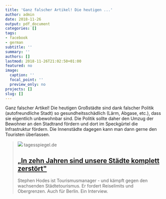 ```yaml
---
title: 'Ganz falscher Artikel! Die heutigen ...'
author: admin
date: 2018-11-26
output: pdf_document
categories: []
tags:
- facebook
- german
subtitle: ''
summary: ''
authors: []
lastmod: 2018-11-26T21:02:50+01:00
featured: no
image:
  caption: ''
  focal_point: ''
  preview_only: no
projects: []
slug: []
---
```

Ganz falscher Artikel! Die heutigen Großstädte sind dank falscher Politik (autofreundliche Stadt) so gesundheitsschädlich (Lärm, Abgase, etc.), dass sie eigentlich unbewohnbar sind. Die Politik sollte daher den Umzug der Bewohner an den Stadtrand fördern und dort im Speckgürtel die Infrastruktur fördern. Die Innenstädte dagegen kann man dann gerne den Touristen überlassen.
> [![](https://www.tagesspiegel.de/images/imago83881703h/23650988/2-format530.jpg)](https://www.tagesspiegel.de/weltspiegel/sonntag/tourismusmanager-warnt-vor-overtourism-in-zehn-jahren-sind-unsere-staedte-komplett-zerstoert/23647312-all.html)
> tagesspiegel.de
> ## [„In zehn Jahren sind unsere Städte komplett zerstört"](https://www.tagesspiegel.de/weltspiegel/sonntag/tourismusmanager-warnt-vor-overtourism-in-zehn-jahren-sind-unsere-staedte-komplett-zerstoert/23647312-all.html)
>
>Stephen Hodes ist Tourismusmanager - und kämpft gegen den wachsenden Städtetourismus. Er fordert Reiselimits und Obergrenzen. Auch für Berlin. Ein Interview.


